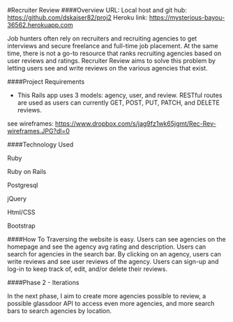 #Recruiter Review
####Overview
URL: Local host and git hub: https://github.com/dskaiser82/proj2
Heroku link: https://mysterious-bayou-36562.herokuapp.com

Job hunters often rely on recruiters and recruiting agencies to get interviews and secure freelance and full-time job placement. At the same time, there is not a go-to resource that ranks recruiting agencies based on user reviews and ratings. Recruiter Review aims to solve this problem by letting users see and write reviews on the various agencies that exist.

####Project Requirements

- This Rails app uses 3 models: agency, user, and review. RESTful routes are used as users can currently GET, POST, PUT, PATCH, and DELETE reviews.

see wireframes: https://www.dropbox.com/s/jag9fz1wk65jgmt/Rec-Rev-wireframes.JPG?dl=0


####Technology Used

Ruby

Ruby on Rails

Postgresql

jQuery

Html/CSS

Bootstrap


####How To
Traversing the website is easy.  Users can see agencies on the homepage and see the agency avg rating and description.  Users can search for agencies in the search bar.  By clicking on an agency, users can write reviews and see user reviews of the agency.  Users can sign-up and log-in to keep track of, edit, and/or delete their reviews.

####Phase 2 - Iterations

In the next phase, I aim to create more agencies possible to review, a possible glassdoor API to access even more agencies, and more search bars to search agencies by location.
 
